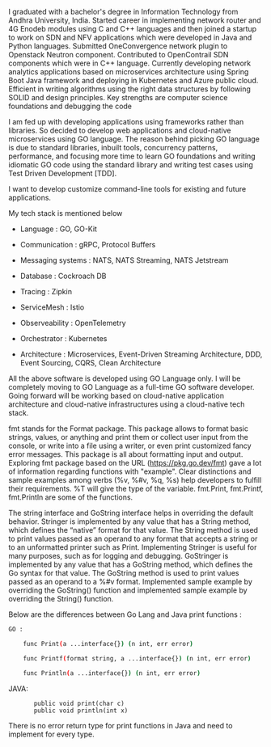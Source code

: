 I graduated with a bachelor's degree in Information Technology from Andhra University, India. Started career in implementing network router and 4G Enodeb modules using C and C++ languages and then joined a startup to work on SDN and NFV applications which were developed in Java and Python languages. Submitted OneConvergence network plugin to
Openstack Neutron component. Contributed to OpenContrail SDN components which were in C++ language. Currently developing network analytics applications based on microservices architecture using 
Spring Boot Java framework and deploying in Kubernetes and Azure public cloud. Efficient in writing algorithms using the right data structures by following SOLID and design principles. Key strengths are computer science foundations and debugging the code

 
I am fed up with developing applications using frameworks rather than libraries. So decided to develop web applications and cloud-native microservices using GO language. The reason behind picking GO language is due to standard libraries, inbuilt tools, concurrency patterns, performance, and focusing more time to learn GO foundations and writing idiomatic GO code using the standard library and writing test cases using Test Driven Development [TDD].

I want to develop customize command-line tools for existing and future applications. 

My tech stack is mentioned below 

- Language : GO, GO-Kit

- Communication : gRPC, Protocol Buffers        

- Messaging systems : NATS, NATS Streaming, NATS Jetstream

- Database : Cockroach DB

- Tracing : Zipkin

- ServiceMesh : Istio

- Observeability : OpenTelemetry

- Orchestrator : Kubernetes

- Architecture : Microservices, Event-Driven Streaming Architecture, DDD, Event Sourcing, CQRS, Clean Architecture

All the above software is developed using GO Language only. I will be completely moving to GO Language as a full-time GO software developer.
Going forward will be working based on cloud-native application architecture and cloud-native infrastructures using a cloud-native tech stack.

fmt stands for the Format package. This package allows to format basic strings, values, or anything and print them or collect user input from the console, or write into a file using a writer, or even print customized fancy error messages. This package is all about formatting input and output. Exploring fmt package based on the URL (https://pkg.go.dev/fmt) gave a lot of information regarding functions with "example". Clear distinctions and sample examples among verbs (%v, %#v, %q, %s) help developers to fulfill their requirements. %T will give the type of the variable. fmt.Print, fmt.Printf, fmt.Println are some of the functions.
 

The string interface and GoString interface helps in overriding the default behavior. Stringer is implemented by any value that has a String method, which defines the “native” format for that value.
The String method is used to print values passed as an operand to any format that accepts a string or to an unformatted printer such as Print. Implementing Stringer is useful for many purposes, such as for logging and debugging. GoStringer is implemented by any value that has a GoString method, which defines the Go syntax for that value. The GoString method is used to print values passed as an operand to a %#v format. Implemented sample example by overriding the GoString() function and implemented sample example by overriding the String() function. 

Below are the differences between Go Lang and Java print functions :

```sh
GO :

    func Print(a ...interface{}) (n int, err error)

    func Printf(format string, a ...interface{}) (n int, err error)

    func Println(a ...interface{}) (n int, err error)
```
JAVA:

           public void print(char c)
           public void println(int x)

 

There is no error return type for print functions in Java and need to implement for every type.